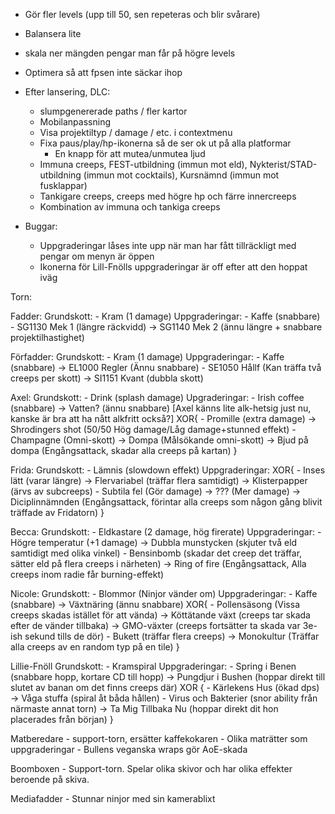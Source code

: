 - Gör fler levels (upp till 50, sen repeteras och blir svårare)
- Balansera lite
- skala ner mängden pengar man får på högre levels
- Optimera så att fpsen inte säckar ihop

- Efter lansering, DLC:
	- slumpgenererade paths / fler kartor
	- Mobilanpassning
	- Visa projektiltyp / damage / etc. i contextmenu
	- Fixa paus/play/hp-ikonerna så de ser ok ut på alla platformar
		- En knapp för att mutea/unmutea ljud
	- Immuna creeps, FEST-utbildning (immun mot eld), Nykterist/STAD-utbildning (immun mot cocktails), Kursnämnd (immun mot fusklappar)
	- Tankigare creeps, creeps med högre hp och färre innercreeps
	- Kombination av immuna och tankiga creeps


- Buggar:
	- Uppgraderingar låses inte upp när man har fått tillräckligt med pengar om menyn är öppen
	- Ikonerna för Lill-Fnölls uppgraderingar är off efter att den hoppat iväg

Torn:


Fadder:
	Grundskott:
	- Kram (1 damage)
	Uppgraderingar:
	- Kaffe (snabbare)
	- SG1130 Mek 1 (längre räckvidd) -> SG1140 Mek 2 (ännu längre + snabbare projektilhastighet)

Förfadder:
	Grundskott:
	- Kram (1 damage)
	Uppgraderingar:
	- Kaffe (snabbare) -> EL1000 Regler (Ännu snabbare)
	- SE1050 Hållf (Kan träffa två creeps per skott) -> SI1151 Kvant (dubbla skott)


Axel:
	Grundskott:
	- Drink (splash damage)
	Upgraderingar:
	- Irish coffee (snabbare) -> Vatten? (ännu snabbare) [Axel känns lite alk-hetsig just nu, kanske är bra att ha nått alkfritt också?]
	XOR{
		- Promille (extra damage) -> Shrodingers shot (50/50 Hög damage/Låg damage+stunned effekt)
		- Champagne (Omni-skott) -> Dompa (Målsökande omni-skott) -> Bjud på dompa (Engångsattack, skadar alla creeps på kartan)
	}

Frida:
	Grundskott:
	- Lämnis (slowdown effekt)
	Uppgraderingar:
	XOR{
		- Inses lätt (varar längre) -> Flervariabel (träffar flera samtidigt) -> Klisterpapper (ärvs av subcreeps)
		- Subtila fel (Gör damage) -> ??? (Mer damage) -> Diciplinnämnden (Engångsattack, förintar alla creeps som någon gång blivit träffade av Fridatorn)
	}

Becca:
	Grundskott:
	- Eldkastare (2 damage, hög firerate)
	Uppgraderingar:
	- Högre temperatur (+1 damage) -> Dubbla munstycken (skjuter två eld samtidigt med olika vinkel) 
	- Bensinbomb (skadar det creep det träffar, sätter eld på flera creeps i närheten) -> Ring of fire (Engångsattack, Alla creeps inom radie får burning-effekt)

Nicole:
	Grundskott:
	- Blommor (Ninjor vänder om)
	Uppgraderingar:
	- Kaffe (snabbare) -> Växtnäring (ännu snabbare)
	XOR{
		- Pollensäsong (Vissa creeps skadas istället för att vända) -> Köttätande växt (creeps tar skada efter de vänder tillbaka) -> GMO-växter (creeps fortsätter ta skada var 3e-ish sekund tills de dör)
		- Bukett (träffar flera creeps) -> Monokultur (Träffar alla creeps av en random typ på en tile)
	}

Lillie-Fnöll
	Grundskott:
	- Kramspiral
	Uppgraderingar:
	- Spring i Benen (snabbare hopp, kortare CD till hopp) -> Pungdjur i Bushen (hoppar direkt till slutet av banan om det finns creeps där)
	XOR {
		- Kärlekens Hus (ökad dps) -> Våga stuffa (spiral åt båda hållen)
		- Virus och Bakterier (snor ability från närmaste annat torn) -> Ta Mig Tillbaka Nu (hoppar direkt dit hon placerades från början)
	}

Matberedare 
	- support-torn, ersätter kaffekokaren
	- Olika maträtter som uppgraderingar
	- Bullens veganska wraps gör AoE-skada


Boomboxen
	- Support-torn. Spelar olika skivor och har olika effekter beroende på skiva. 

Mediafadder
	- Stunnar ninjor med sin kamerablixt